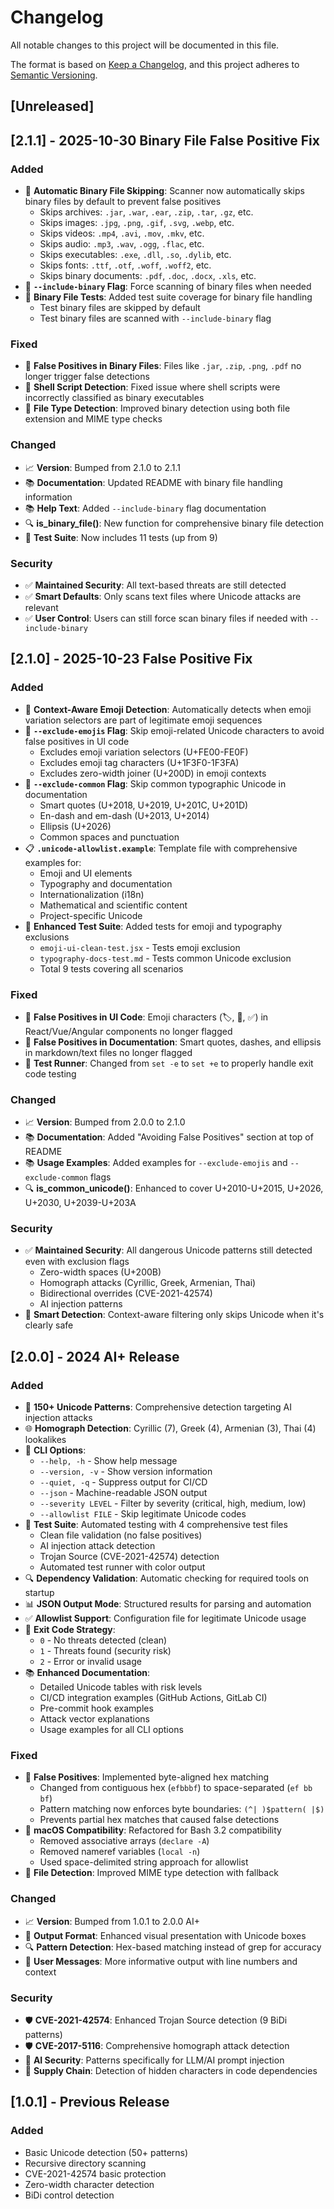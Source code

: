 # Changelog

All notable changes to this project will be documented in this file.

The format is based on [Keep a Changelog](https://keepachangelog.com/en/1.1.0/),
and this project adheres to [Semantic Versioning](https://semver.org/spec/v2.0.0.html).

## [Unreleased]

## [2.1.1] - 2025-10-30 Binary File False Positive Fix

### Added
- 🚫 **Automatic Binary File Skipping**: Scanner now automatically skips binary files by default to prevent false positives
  - Skips archives: `.jar`, `.war`, `.ear`, `.zip`, `.tar`, `.gz`, etc.
  - Skips images: `.jpg`, `.png`, `.gif`, `.svg`, `.webp`, etc.
  - Skips videos: `.mp4`, `.avi`, `.mov`, `.mkv`, etc.
  - Skips audio: `.mp3`, `.wav`, `.ogg`, `.flac`, etc.
  - Skips executables: `.exe`, `.dll`, `.so`, `.dylib`, etc.
  - Skips fonts: `.ttf`, `.otf`, `.woff`, `.woff2`, etc.
  - Skips binary documents: `.pdf`, `.doc`, `.docx`, `.xls`, etc.
- 🔧 **`--include-binary` Flag**: Force scanning of binary files when needed
- 🧪 **Binary File Tests**: Added test suite coverage for binary file handling
  - Test binary files are skipped by default
  - Test binary files are scanned with `--include-binary` flag

### Fixed
- 🐛 **False Positives in Binary Files**: Files like `.jar`, `.zip`, `.png`, `.pdf` no longer trigger false detections
- 🐛 **Shell Script Detection**: Fixed issue where shell scripts were incorrectly classified as binary executables
- 🔧 **File Type Detection**: Improved binary detection using both file extension and MIME type checks

### Changed
- 📈 **Version**: Bumped from 2.1.0 to 2.1.1
- 📚 **Documentation**: Updated README with binary file handling information
- 📚 **Help Text**: Added `--include-binary` flag documentation
- 🔍 **is_binary_file()**: New function for comprehensive binary file detection
- 🧪 **Test Suite**: Now includes 11 tests (up from 9)

### Security
- ✅ **Maintained Security**: All text-based threats are still detected
- ✅ **Smart Defaults**: Only scans text files where Unicode attacks are relevant
- ✅ **User Control**: Users can still force scan binary files if needed with `--include-binary`

## [2.1.0] - 2025-10-23 False Positive Fix

### Added
- 🎯 **Context-Aware Emoji Detection**: Automatically detects when emoji variation selectors are part of legitimate emoji sequences
- 🚫 **`--exclude-emojis` Flag**: Skip emoji-related Unicode characters to avoid false positives in UI code
  - Excludes emoji variation selectors (U+FE00-FE0F)
  - Excludes emoji tag characters (U+1F3F0-1F3FA)
  - Excludes zero-width joiner (U+200D) in emoji contexts
- 📝 **`--exclude-common` Flag**: Skip common typographic Unicode in documentation
  - Smart quotes (U+2018, U+2019, U+201C, U+201D)
  - En-dash and em-dash (U+2013, U+2014)
  - Ellipsis (U+2026)
  - Common spaces and punctuation
- 📋 **`.unicode-allowlist.example`**: Template file with comprehensive examples for:
  - Emoji and UI elements
  - Typography and documentation
  - Internationalization (i18n)
  - Mathematical and scientific content
  - Project-specific Unicode
- 🧪 **Enhanced Test Suite**: Added tests for emoji and typography exclusions
  - `emoji-ui-clean-test.jsx` - Tests emoji exclusion
  - `typography-docs-test.md` - Tests common Unicode exclusion
  - Total 9 tests covering all scenarios

### Fixed
- 🐛 **False Positives in UI Code**: Emoji characters (🏷️, 🏪, ✅) in React/Vue/Angular components no longer flagged
- 🐛 **False Positives in Documentation**: Smart quotes, dashes, and ellipsis in markdown/text files no longer flagged
- 🔧 **Test Runner**: Changed from `set -e` to `set +e` to properly handle exit code testing

### Changed
- 📈 **Version**: Bumped from 2.0.0 to 2.1.0
- 📚 **Documentation**: Added "Avoiding False Positives" section at top of README
- 📚 **Usage Examples**: Added examples for `--exclude-emojis` and `--exclude-common` flags
- 🔍 **is_common_unicode()**: Enhanced to cover U+2010-U+2015, U+2026, U+2030, U+2039-U+203A

### Security
- ✅ **Maintained Security**: All dangerous Unicode patterns still detected even with exclusion flags
  - Zero-width spaces (U+200B)
  - Homograph attacks (Cyrillic, Greek, Armenian, Thai)
  - Bidirectional overrides (CVE-2021-42574)
  - AI injection patterns
- 🎯 **Smart Detection**: Context-aware filtering only skips Unicode when it's clearly safe

## [2.0.0] - 2024 AI+ Release

### Added
- 🤖 **150+ Unicode Patterns**: Comprehensive detection targeting AI injection attacks
- 🌐 **Homograph Detection**: Cyrillic (7), Greek (4), Armenian (3), Thai (4) lookalikes
- 🔧 **CLI Options**: 
  - `--help, -h` - Show help message
  - `--version, -v` - Show version information
  - `--quiet, -q` - Suppress output for CI/CD
  - `--json` - Machine-readable JSON output
  - `--severity LEVEL` - Filter by severity (critical, high, medium, low)
  - `--allowlist FILE` - Skip legitimate Unicode codes
- 🧪 **Test Suite**: Automated testing with 4 comprehensive test files
  - Clean file validation (no false positives)
  - AI injection attack detection
  - Trojan Source (CVE-2021-42574) detection
  - Automated test runner with color output
- 🔍 **Dependency Validation**: Automatic checking for required tools on startup
- 📊 **JSON Output Mode**: Structured results for parsing and automation
- ✅ **Allowlist Support**: Configuration file for legitimate Unicode usage
- 🎯 **Exit Code Strategy**:
  - `0` - No threats detected (clean)
  - `1` - Threats found (security risk)
  - `2` - Error or invalid usage
- 📚 **Enhanced Documentation**:
  - Detailed Unicode tables with risk levels
  - CI/CD integration examples (GitHub Actions, GitLab CI)
  - Pre-commit hook examples
  - Attack vector explanations
  - Usage examples for all CLI options

### Fixed
- 🐛 **False Positives**: Implemented byte-aligned hex matching
  - Changed from contiguous hex (`efbbbf`) to space-separated (`ef bb bf`)
  - Pattern matching now enforces byte boundaries: `(^| )$pattern( |$)`
  - Prevents partial hex matches that caused false detections
- 🔧 **macOS Compatibility**: Refactored for Bash 3.2 compatibility
  - Removed associative arrays (`declare -A`)
  - Removed nameref variables (`local -n`)
  - Used space-delimited string approach for allowlist
- 📁 **File Detection**: Improved MIME type detection with fallback

### Changed
- 📈 **Version**: Bumped from 1.0.1 to 2.0.0 AI+
- 🎨 **Output Format**: Enhanced visual presentation with Unicode boxes
- 🔍 **Pattern Detection**: Hex-based matching instead of grep for accuracy
- 📝 **User Messages**: More informative output with line numbers and context

### Security
- 🛡️ **CVE-2021-42574**: Enhanced Trojan Source detection (9 BiDi patterns)
- 🛡️ **CVE-2017-5116**: Comprehensive homograph attack detection
- 🤖 **AI Security**: Patterns specifically for LLM/AI prompt injection
- 🔐 **Supply Chain**: Detection of hidden characters in code dependencies

## [1.0.1] - Previous Release

### Added
- Basic Unicode detection (50+ patterns)
- Recursive directory scanning
- CVE-2021-42574 basic protection
- Zero-width character detection
- BiDi control detection
